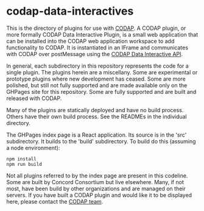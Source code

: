 codap-data-interactives
=======================

This is the directory of plugins for use with [CODAP](http://github.com/concord-consortium/codap).
A CODAP plugin, or more formally CODAP Data Interactive Plugin, 
is a small web application that
can be installed into the CODAP web application workspace to add 
functionality to CODAP.
It is instantiated in an IFrame and communicates with CODAP over postMessage using the 
[CODAP Data Interactive API](https://github.com/concord-consortium/codap/wiki/CODAP-Data-Interactive-Plugin-API).

In general, each subdirectory in this repository represents the code for 
a single plugin.
The plugins herein are a miscellany.
Some are experimental or prototype plugins where new development has ceased.
Some are more polished, but still not fully supported and are made available 
only on the GHPages site for this repository.
Some are fully supported and are built and released with CODAP.

Many of the plugins are statically deployed and have no build process.
Others have their own build process.
See the READMEs in the individual directory.

The GHPages index page is a React application.
Its source is in the 'src' subdirectory.
It builds to the 'build' subdirectory.
To build do this (assuming a node environment):
```
npm install
npm run build
```

Not all plugins referred to by the index page are present in this codeline.
Some are built by Concord Consortium but live elsewhere.
Many, if not most, have been build by other organizations and are managed on
their servers.
If you have built a CODAP plugin and would like it to be displayed here, 
please contact the [CODAP team](https://codap.concord.org).
